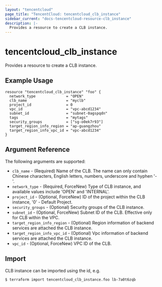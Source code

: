 ```yaml
---
layout: "tencentcloud"
page_title: "TencentCloud: tencentcloud_clb_instance"
sidebar_current: "docs-tencentcloud-resource-clb_instance"
description: |-
  Provides a resource to create a CLB instance.
---
```


# tencentcloud_clb_instance

Provides a resource to create a CLB instance.

## Example Usage

```hcl
resource "tencentcloud_clb_instance" "foo" {
  network_type              = "OPEN"
  clb_name                  = "myclb"
  project_id                = 0
  vpc_id                    = "vpc-abcd1234"
  subnet_id                 = "subnet-0agspqdn"
  tags                      = "mytags"
  security_groups           = ["sg-o0ek7r93"]
  target_region_info_region = "ap-guangzhou"
  target_region_info_vpc_id = "vpc-abcd1234"
}
```

## Argument Reference

The following arguments are supported:

* `clb_name` - (Required) Name of the CLB. The name can only contain Chinese characters, English letters, numbers, underscore and hyphen '-'.
* `network_type` - (Required, ForceNew) Type of CLB instance, and available values include 'OPEN' and 'INTERNAL'.
* `project_id` - (Optional, ForceNew) ID of the project within the CLB instance, '0' - Default Project.
* `security_groups` - (Optional) Security groups of the CLB instance.
* `subnet_id` - (Optional, ForceNew) Subnet ID of the CLB. Effective only for CLB within the VPC.
* `target_region_info_region` - (Optional) Region information of backend services are attached the CLB instance.
* `target_region_info_vpc_id` - (Optional) Vpc information of backend services are attached the CLB instance.
* `vpc_id` - (Optional, ForceNew) VPC ID of the CLB.


## Import

CLB instance can be imported using the id, e.g.

```
$ terraform import tencentcloud_clb_instance.foo lb-7a0t6zqb
```

